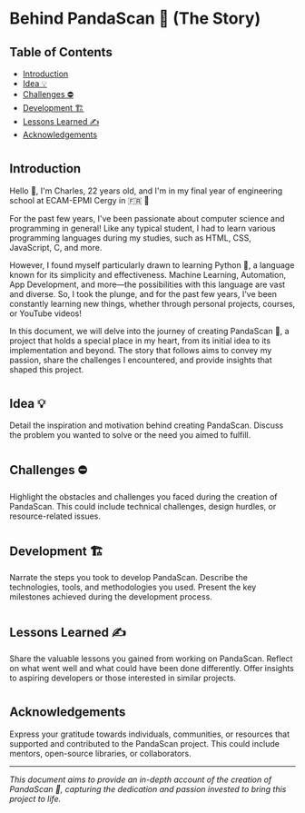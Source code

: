 # Behind PandaScan 🐼 (The Story)

## Table of Contents
- [Introduction](#introduction)
- [Idea 💡](#idea-💡)
- [Challenges ⛔️](#challenges-⛔️)
- [Development 🏗️](#development-🏗️)
- [Lessons Learned ✍️](#lessons-learned-✍️)
- [Acknowledgements](#acknowledgements)

#

## **Introduction**

Hello 👋, I'm Charles, 22 years old, and I'm in my final year of engineering school at ECAM-EPMI Cergy in 🇫🇷 🎉

For the past few years, I've been passionate about computer science and programming in general! Like any typical student, I had to learn various programming languages during my studies, such as HTML, CSS, JavaScript, C, and more.

However, I found myself particularly drawn to learning Python 🐍, a language known for its simplicity and effectiveness. Machine Learning, Automation, App Development, and more—the possibilities with this language are vast and diverse. So, I took the plunge, and for the past few years, I've been constantly learning new things, whether through personal projects, courses, or YouTube videos!

In this document, we will delve into the journey of creating PandaScan 🐼, a project that holds a special place in my heart, from its initial idea to its implementation and beyond. The story that follows aims to convey my passion, share the challenges I encountered, and provide insights that shaped this project.

#

## **Idea 💡**
Detail the inspiration and motivation behind creating PandaScan. Discuss the problem you wanted to solve or the need you aimed to fulfill.

#

## **Challenges ⛔️**
Highlight the obstacles and challenges you faced during the creation of PandaScan. This could include technical challenges, design hurdles, or resource-related issues.

#

## **Development 🏗️**
Narrate the steps you took to develop PandaScan. Describe the technologies, tools, and methodologies you used. Present the key milestones achieved during the development process.

#

## **Lessons Learned ✍️**
Share the valuable lessons you gained from working on PandaScan. Reflect on what went well and what could have been done differently. Offer insights to aspiring developers or those interested in similar projects.

#

## **Acknowledgements**
Express your gratitude towards individuals, communities, or resources that supported and contributed to the PandaScan project. This could include mentors, open-source libraries, or collaborators.

---
*This document aims to provide an in-depth account of the creation of PandaScan 🐼, capturing the dedication and passion invested to bring this project to life.*
